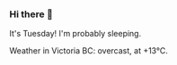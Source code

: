 ### Hi there :wave:

It's Tuesday! I'm probably sleeping.

Weather in Victoria BC: overcast, at +13°C.
